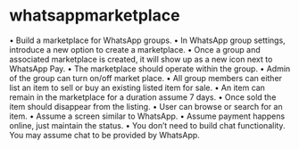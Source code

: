 # whatsappmarketplace


• Build a marketplace for WhatsApp groups. 
• In WhatsApp group settings, introduce a new option to create a marketplace.
• Once a group and associated marketplace is created, it will show up as a new icon 
next to WhatsApp Pay.
• The marketplace should operate within the group. 
• Admin of the group can turn on/off market place. 
• All group members can either list an item to sell or buy an existing listed item for sale. 
• An item can remain in the marketplace for a duration assume 7 days.
• Once sold the item should disappear from the listing.
• User can browse or search for an item.
• Assume a screen similar to WhatsApp. 
• Assume payment happens online, just maintain the status. 
• You don’t need to build chat functionality. You may assume chat to be provided by 
WhatsApp.